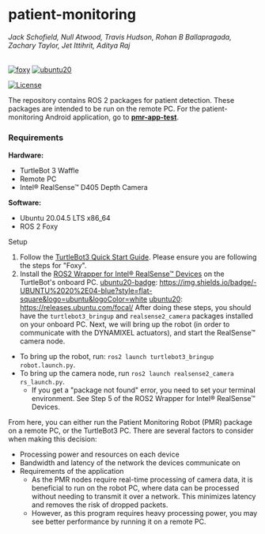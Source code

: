 # patient-monitoring
###### Jack Schofield, Null Atwood, Travis Hudson, Rohan B Ballapragada, Zachary Taylor, Jet Ittihrit, Aditya Raj
[![foxy][foxy-badge]][foxy]
[![ubuntu20][ubuntu20-badge]][ubuntu20]

[![License](https://img.shields.io/github/license/schofija/patient-monitoring?style=flat-square)](LICENSE)

The repository contains ROS 2 packages for patient detection. These packages are intended to be run on the remote PC. For the patient-monitoring Android application, go to [**pmr-app-test**]( https://github.com/JetLiTheQT/pmrtest).

### Requirements
**Hardware:**
+ TurtleBot 3 Waffle
+ Remote PC
+ Intel® RealSense™ D405 Depth Camera

**Software:**
+ Ubuntu 20.04.5 LTS x86_64
+ ROS 2 Foxy

Setup

1. Follow the [TurtleBot3 Quick Start Guide](https://emanual.robotis.com/docs/en/platform/turtlebot3/quick-start/). Please ensure you are following the steps for "Foxy".
2. Install the [ROS2 Wrapper for Intel® RealSense™ Devices](https://github.com/IntelRealSense/realsense-ros) on the TurtleBot's onboard PC.
[ubuntu20-badge]: https://img.shields.io/badge/-UBUNTU%2020%2E04-blue?style=flat-square&logo=ubuntu&logoColor=white
[ubuntu20]: https://releases.ubuntu.com/focal/
After doing these steps, you should have the `turtlebot3_bringup` and `realsense2_camera` packages installed on your onboard PC. Next, we will bring up the robot (in order to communicate with the DYNAMIXEL actuators), and start the RealSense™ camera node.

+ To bring up the robot, run: `ros2 launch turtlebot3_bringup robot.launch.py`.
+ To bring up the camera node, run `ros2 launch realsense2_camera rs_launch.py`. 
  + If you get a "package not found" error, you need to set your terminal environment. See Step 5 of the ROS2 Wrapper for Intel® RealSense™ Devices.
  
From here, you can either run the Patient Monitoring Robot (PMR) package on a remote PC, or the TurtleBot3 PC. There are several factors to consider when making this decision:
+ Processing power and resources on each device
+ Bandwidth and latency of the network the devices communicate on
+ Requirements of the application
  + As the PMR nodes require real-time processing of camera data, it is beneficial to run on the robot PC, where data can be processed without needing to transmit it over a network. This minimizes latency and removes the risk of dropped packets.
  + However, as this program requires heavy processing power, you may see better performance by running it on a remote PC.



[ubuntu20-badge]: https://img.shields.io/badge/-UBUNTU%2020%2E04-blue?style=flat-square&logo=ubuntu&logoColor=white
[ubuntu20]: https://releases.ubuntu.com/focal/
[foxy-badge]: https://img.shields.io/badge/-FOXY-orange?style=flat-square&logo=ros
[foxy]: https://docs.ros.org/en/foxy/index.html
